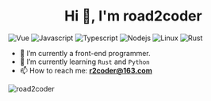 <h1 align="center">Hi 👋, I'm road2coder</h1>

<p align="left">
<img src="https://img.shields.io/badge/Vue-4ebb8a" alt="Vue" />
<img src="https://img.shields.io/badge/Javascript-fedc23" alt="Javascript" />
<img src="https://img.shields.io/badge/Typescript-2f78c3" alt="Typescript" />
<img src="https://img.shields.io/badge/Nodejs-80cb26" alt="Nodejs" />
<img src="https://img.shields.io/badge/Linux-fdbe00" alt="Linux" />
<img src="https://img.shields.io/badge/Rust-e44c25" alt="Rust" />
</p>

- 🔭 I’m currently a front-end programmer.
- 🌱 I’m currently learning `Rust` and `Python`
- 📫 How to reach me: **r2coder@163.com**

<p><img align="left" src="https://github-readme-stats.vercel.app/api/top-langs?username=road2coder&show_icons=true&locale=en&layout=compact" alt="road2coder" /></p>
